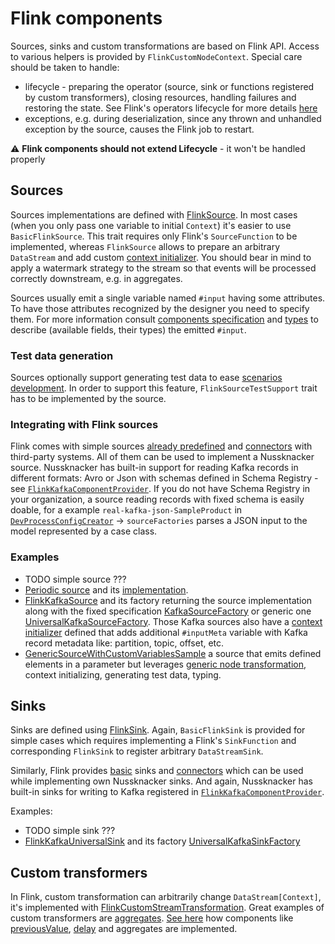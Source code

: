 # Flink components

Sources, sinks and custom transformations are based on
Flink API. Access to various helpers is provided by
`FlinkCustomNodeContext`. Special care should be taken to handle:
- lifecycle - preparing the operator (source, sink or functions registered by custom transformers), closing resources, handling failures and restoring the state.
  See Flink's operators lifecycle for more details [here](https://ci.apache.org/projects/flink/flink-docs-master/docs/internals/task_lifecycle/)
- exceptions, e.g. during deserialization, since any thrown and unhandled exception by the source, causes the Flink job to restart.

:warning: **Flink components should not extend Lifecycle** - it won't be handled properly

## Sources

Sources implementations are defined with [FlinkSource](https://github.com/TouK/nussknacker/blob/staging/engine/flink/components-api/src/main/scala/pl/touk/nussknacker/engine/flink/api/process/FlinkSource.scala).
In most cases (when you only pass one variable to initial `Context`) it's easier to use `BasicFlinkSource`. This trait
requires only Flink's `SourceFunction` to be implemented, whereas `FlinkSource` allows to prepare an arbitrary `DataStream`
and add custom [context initializer](https://github.com/TouK/nussknacker/blob/staging/components-api/src/main/scala/pl/touk/nussknacker/engine/api/process/ContextInitializer.scala).
You should bear in mind to apply a watermark strategy to the stream so that events will be processed correctly downstream, e.g. in aggregates.

Sources usually emit a single variable named `#input` having some attributes. To have those attributes recognized
by the designer you need to specify them. For more information consult [components specification](Components.md#specification)
and [types](Basics.md#types) to describe (available fields, their types) the emitted `#input`.

### Test data generation

Sources optionally support generating test data to ease [scenarios development](../scenarios_authoring/TestingAndDebugging.md).
In order to support this feature, `FlinkSourceTestSupport` trait has to be implemented by the source.

### Integrating with Flink sources

Flink comes with simple sources [already predefined](https://ci.apache.org/projects/flink/flink-docs-master/docs/dev/datastream/overview/#data-sources)
and [connectors](https://ci.apache.org/projects/flink/flink-docs-master/docs/connectors/datastream/overview) with third-party systems.
All of them can be used to implement a Nussknacker source. Nussknacker has built-in support for reading Kafka records in different formats:
Avro or Json with schemas defined in Schema Registry - see [`FlinkKafkaComponentProvider`](https://github.com/TouK/nussknacker/blob/staging/engine/flink/components/kafka/src/main/scala/pl/touk/nussknacker/engine/flink/util/transformer/FlinkKafkaComponentProvider.scala).
If you do not have Schema Registry in your organization, a source reading records with fixed schema is easily doable,
for a example `real-kafka-json-SampleProduct` in [`DevProcessConfigCreator`](https://github.com/TouK/nussknacker/blob/staging/engine/flink/management/dev-model/src/main/scala/pl/touk/nussknacker/engine/management/sample/DevProcessConfigCreator.scala)
-> `sourceFactories` parses a JSON input to the model represented by a case class.

### Examples

- TODO simple source ???
- [Periodic source](../scenarios_authoring/BasicNodes.md#periodic) and its [implementation](https://github.com/TouK/nussknacker/blob/staging/engine/flink/components/base/src/main/scala/pl/touk/nussknacker/engine/flink/util/transformer/PeriodicSourceFactory.scala).
- [FlinkKafkaSource](https://github.com/TouK/nussknacker/blob/staging/engine/flink/kafka-components-utils/src/main/scala/pl/touk/nussknacker/engine/kafka/source/flink/FlinkKafkaSource.scala)
  and its factory returning the source implementation along with the fixed specification [KafkaSourceFactory](https://github.com/TouK/nussknacker/blob/staging/utils/kafka-components-utils/src/main/scala/pl/touk/nussknacker/engine/kafka/source/KafkaSourceFactory.scala)
  or generic one [UniversalKafkaSourceFactory](https://github.com/TouK/nussknacker/blob/staging/utils/schemed-kafka-components-utils/src/main/scala/pl/touk/nussknacker/engine/schemedkafka/source/UniversalKafkaSourceFactory.scala).
  Those Kafka sources also have a [context initializer](https://github.com/TouK/nussknacker/blob/staging/utils/kafka-components-utils/src/main/scala/pl/touk/nussknacker/engine/kafka/source/KafkaContextInitializer.scala)
  defined that adds additional `#inputMeta` variable with Kafka record metadata like: partition, topic, offset, etc.
- [GenericSourceWithCustomVariablesSample](https://github.com/TouK/nussknacker/blob/staging/engine/flink/management/dev-model/src/main/scala/pl/touk/nussknacker/engine/management/sample/source/GenericSourceWithCustomVariablesSample.scala)
  a source that emits defined elements in a parameter but leverages [generic node transformation](Components.md#genericnodetransformation), context initializing, generating test data, typing.

## Sinks

Sinks are defined using [FlinkSink](https://github.com/TouK/nussknacker/blob/staging/engine/flink/components-api/src/main/scala/pl/touk/nussknacker/engine/flink/api/process/FlinkSink.scala).
Again, `BasicFlinkSink` is provided for simple cases which requires implementing a Flink's `SinkFunction`
and corresponding `FlinkSink` to register arbitrary `DataStreamSink`.

Similarly, Flink provides [basic](https://ci.apache.org/projects/flink/flink-docs-master/docs/dev/datastream/overview/#data-sinks) sinks
and [connectors](https://ci.apache.org/projects/flink/flink-docs-master/docs/connectors/datastream/overview) which can be used while implementing
own Nussknacker sinks. And again, Nussknacker has built-in sinks for writing to Kafka registered in
[`FlinkKafkaComponentProvider`](https://github.com/TouK/nussknacker/blob/staging/engine/flink/components/kafka/src/main/scala/pl/touk/nussknacker/engine/flink/util/transformer/FlinkKafkaComponentProvider.scala).

Examples:
- TODO simple sink ???
- [FlinkKafkaUniversalSink](https://github.com/TouK/nussknacker/blob/staging/engine/flink/schemed-kafka-components-utils/src/main/scala/pl/touk/nussknacker/engine/schemedkafka/sink/flink/FlinkKafkaUniversalSink.scala)
  and its factory [UniversalKafkaSinkFactory](https://github.com/TouK/nussknacker/blob/staging/utils/schemed-kafka-components-utils/src/main/scala/pl/touk/nussknacker/engine/schemedkafka/sink/UniversalKafkaSinkFactory.scala)

## Custom transformers

In Flink, custom transformation can arbitrarily change `DataStream[Context]`, it's implemented with [FlinkCustomStreamTransformation](https://github.com/TouK/nussknacker/blob/staging/engine/flink/components-api/src/main/scala/pl/touk/nussknacker/engine/flink/api/process/FlinkCustomStreamTransformation.scala).
Great examples of custom transformers are [aggregates](../scenarios_authoring/AggregatesInTimeWindows.md). [See here](https://github.com/TouK/nussknacker/tree/staging/engine/flink/components/base/src/main/scala/pl/touk/nussknacker/engine/flink/util/transformer)
how components like [previousValue](../scenarios_authoring/BasicNodes.md#previousvalue), [delay](../scenarios_authoring/BasicNodes.md#delay)
and aggregates are implemented.
